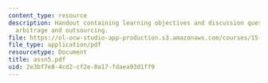 ```yaml
---
content_type: resource
description: Handout containing learning objectives and discussion questions on cross-border
  arbitrage and outsourcing.
file: https://ol-ocw-studio-app-production.s3.amazonaws.com/courses/15-220-global-strategy-and-organization-spring-2008/2e3bf7e84cd2cf2e8a17fdaea93d1ff9_assn5.pdf
file_type: application/pdf
resourcetype: Document
title: assn5.pdf
uid: 2e3bf7e8-4cd2-cf2e-8a17-fdaea93d1ff9
---
```

